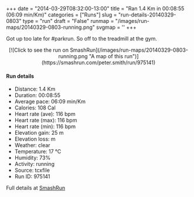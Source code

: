+++
date = "2014-03-29T08:32:00-13:00"
title = "Ran 1.4 Km in 00:08:55 (06:09 min/Km)"
categories = ["Runs"]
slug = "run-details-20140329-0803"
type = "run"
draft = "False"
runmap = "/images/run-maps/20140329-0803-running.png"
svgmap = '<polyline points="0 96, 1 95, 2 92, 5 88, 6 86, 6 85, 8 85, 10 86, 12 85, 12 84, 14 85, 16 86, 18 86, 20 87, 21 88, 23 88, 24 89, 25 87, 28 83, 29 82, 30 79, 30 78, 31 76, 32 75, 34 72, 35 71, 36 69, 36 68, 36 67, 37 65, 39 64, 39 63, 39 62, 39 61, 40 59, 41 58, 43 57, 45 56, 46 55, 50 52, 51 52, 53 49, 55 48, 58 46, 59 44, 60 43, 61 41, 62 40, 63 39, 65 38, 66 37, 67 36, 70 33, 72 32, 73 31, 76 27, 82 22, 83 21, 84 20, 85 19, 88 16, 89 15, 90 14, 91 13, 92 12, 93 11, 94 10, 95 8, 96 7, 97 6, 99 5, 100 4">'
+++

Got up too late for #parkrun.  So off to the treadmill at the gym. 



<!--more-->

<center>
[![Click to see the run on SmashRun](/images/run-maps/20140329-0803-running.png "A map of this run")](https://smashrun.com/peter.smith/run/975141)
</center>

#### Run details

* Distance: 1.4 Km
* Duration: 00:08:55
* Average pace: 06:09 min/Km
* Calories: 108 Cal
* Heart rate (ave): 116 bpm
* Heart rate (max): 116 bpm
* Heart rate (min): 116 bpm
* Elevation gain: 25 m
* Elevation loss:  m
* Weather: clear
* Temperature: 17 &deg;C
* Humidity: 73%
* Activity: running
* Source: tcxfile
* Run ID: 975141

Full details at [SmashRun](https://smashrun.com/peter.smith/run/975141)